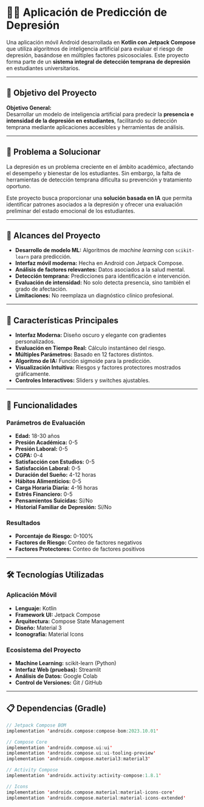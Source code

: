 # 🧠💙 Aplicación de Predicción de Depresión

Una aplicación móvil Android desarrollada en **Kotlin con Jetpack Compose** que utiliza algoritmos de inteligencia artificial para evaluar el riesgo de depresión, basándose en múltiples factores psicosociales. Este proyecto forma parte de un **sistema integral de detección temprana de depresión** en estudiantes universitarios.

---

## 🎯 Objetivo del Proyecto

**Objetivo General:**  
Desarrollar un modelo de inteligencia artificial para predecir la **presencia e intensidad de la depresión en estudiantes**, facilitando su detección temprana mediante aplicaciones accesibles y herramientas de análisis.

---

## 🧩 Problema a Solucionar

La depresión es un problema creciente en el ámbito académico, afectando el desempeño y bienestar de los estudiantes. Sin embargo, la falta de herramientas de detección temprana dificulta su prevención y tratamiento oportuno.

Este proyecto busca proporcionar una **solución basada en IA** que permita identificar patrones asociados a la depresión y ofrecer una evaluación preliminar del estado emocional de los estudiantes.

---

## 🔬 Alcances del Proyecto

- **Desarrollo de modelo ML:** Algoritmos de *machine learning* con `scikit-learn` para predicción.
- **Interfaz móvil moderna:** Hecha en Android con Jetpack Compose.
- **Análisis de factores relevantes:** Datos asociados a la salud mental.
- **Detección temprana:** Predicciones para identificación e intervención.
- **Evaluación de intensidad:** No solo detecta presencia, sino también el grado de afectación.
- **Limitaciones:** No reemplaza un diagnóstico clínico profesional.

---

## 📱 Características Principales

- **Interfaz Moderna:** Diseño oscuro y elegante con gradientes personalizados.
- **Evaluación en Tiempo Real:** Cálculo instantáneo del riesgo.
- **Múltiples Parámetros:** Basado en 12 factores distintos.
- **Algoritmo de IA:** Función sigmoide para la predicción.
- **Visualización Intuitiva:** Riesgos y factores protectores mostrados gráficamente.
- **Controles Interactivos:** Sliders y switches ajustables.

---

## 🎯 Funcionalidades

### Parámetros de Evaluación

- **Edad:** 18-30 años  
- **Presión Académica:** 0-5  
- **Presión Laboral:** 0-5  
- **CGPA:** 0-4  
- **Satisfacción con Estudios:** 0-5  
- **Satisfacción Laboral:** 0-5  
- **Duración del Sueño:** 4-12 horas  
- **Hábitos Alimenticios:** 0-5  
- **Carga Horaria Diaria:** 4-16 horas  
- **Estrés Financiero:** 0-5  
- **Pensamientos Suicidas:** Sí/No  
- **Historial Familiar de Depresión:** Sí/No  

### Resultados

- **Porcentaje de Riesgo:** 0-100%  
- **Factores de Riesgo:** Conteo de factores negativos  
- **Factores Protectores:** Conteo de factores positivos  

---

## 🛠️ Tecnologías Utilizadas

### Aplicación Móvil

- **Lenguaje:** Kotlin  
- **Framework UI:** Jetpack Compose  
- **Arquitectura:** Compose State Management  
- **Diseño:** Material 3  
- **Iconografía:** Material Icons  

### Ecosistema del Proyecto

- **Machine Learning:** scikit-learn (Python)  
- **Interfaz Web (pruebas):** Streamlit  
- **Análisis de Datos:** Google Colab  
- **Control de Versiones:** Git / GitHub  

---

## 📋 Dependencias (Gradle)

```kotlin
// Jetpack Compose BOM
implementation 'androidx.compose:compose-bom:2023.10.01'

// Compose Core
implementation 'androidx.compose.ui:ui'
implementation 'androidx.compose.ui:ui-tooling-preview'
implementation 'androidx.compose.material3:material3'

// Activity Compose
implementation 'androidx.activity:activity-compose:1.8.1'

// Icons
implementation 'androidx.compose.material:material-icons-core'
implementation 'androidx.compose.material:material-icons-extended'
